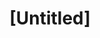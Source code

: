 ---
pid: mp135
title: "[Untitled]"
location_transcription: wall/statue
coordinates: "[-75.171379308437, 39.915332151916]"
zipcode: '19140'
gen_neighborhood: North Philadelphia
neighborhood: Hunting Park
outside_phl: 
age: '46'
age_range: 40-49
instagram: 
image_file_name: mp_135.jpg
proposal_transcription: Philly Cheesteak
topic: Food
topic_summary: 0, 0
type: Other No Form
keywords_other: 
credit: Robert Wilkins
image_labels: 
twitter: 
facebook: 
permalink: "/monuments/mp135/"
layout: item-page
---